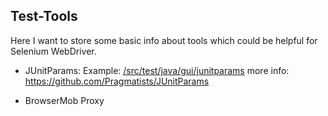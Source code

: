 ## Test-Tools

Here I want to store some basic info about tools which could be helpful for Selenium WebDriver.

* JUnitParams: 
Example: [/src/test/java/gui/junitparams](https://github.com/Marcin3/Test-Tools/tree/master/src/test/java/gui/junitparams)
more info:
https://github.com/Pragmatists/JUnitParams

* BrowserMob Proxy


